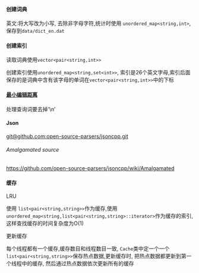#### 创建词典

英文:将大写改为小写, 去除非字母字符,统计时使用 `unordered_map<string,int>`,保存到`data/dict_en.dat`

#### 创建索引

读取词典使用`vector<pair<string,int>>`

创建索引使用`unordered_map<string,set<int>>`, 索引是26个英文字母,索引后面保存的是词典中含有该字母的单词在`vector<pair<string,int>>`中的下标

#### [最小编辑距离](https://www.cnblogs.com/robert-dlut/p/4077540.html)

处理查询词要去掉‘\n’

#### Json

[git@github.com:open-source-parsers/jsoncpp.git]()

###### Amalgamated source

https://github.com/open-source-parsers/jsoncpp/wiki/Amalgamated

#### 缓存

LRU

使用 `list<pair<string,string>>`作为缓存,使用 `unordered_map<string,list<pair<string,string>::iterator>`作为缓存的索引,这样查找缓存的时间复杂度为O(1)

更新缓存

每个线程都有一个缓存,缓存数目和线程数目一致, `Cache`类中定一个一个 `list<pair<string,string>>`保存热点数据,更新缓存时, 把热点数据都更新到第一个线程中的缓存, 然后通过热点数据依次更新所有的缓存

